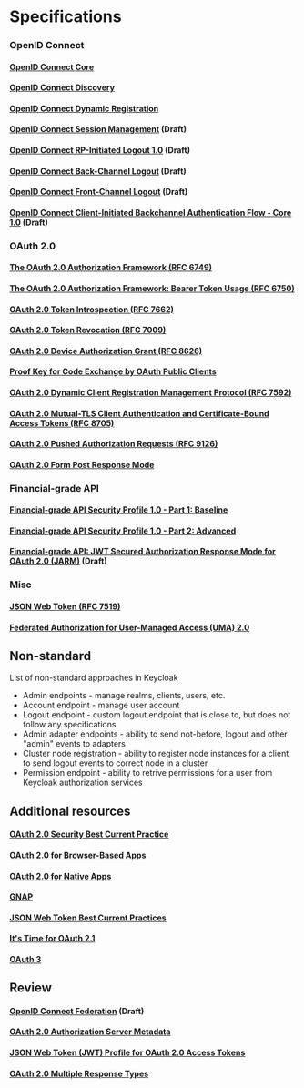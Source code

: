 Specifications
==============

### OpenID Connect

#### [OpenID Connect Core](http://openid.net/specs/openid-connect-core-1_0.html)

#### [OpenID Connect Discovery](https://openid.net/specs/openid-connect-discovery-1_0.html)

#### [OpenID Connect Dynamic Registration](http://openid.net/specs/openid-connect-registration-1_0.html)

#### [OpenID Connect Session Management](http://openid.net/specs/openid-connect-session-1_0.html) (Draft)

#### [OpenID Connect RP-Initiated Logout 1.0](https://openid.net/specs/openid-connect-rpinitiated-1_0.html) (Draft)

#### [OpenID Connect Back-Channel Logout](http://openid.net/specs/openid-connect-backchannel-1_0.html) (Draft)

#### [OpenID Connect Front-Channel Logout](http://openid.net/specs/openid-connect-frontchannel-1_0.html) (Draft)

#### [OpenID Connect Client-Initiated Backchannel Authentication Flow - Core 1.0](https://openid.net/specs/openid-client-initiated-backchannel-authentication-core-1_0.html) (Draft)


### OAuth 2.0

#### [The OAuth 2.0 Authorization Framework (RFC 6749)](https://datatracker.ietf.org/doc/html/rfc6749)

#### [The OAuth 2.0 Authorization Framework: Bearer Token Usage (RFC 6750)](https://tools.ietf.org/html/rfc6750)

#### [OAuth 2.0 Token Introspection (RFC 7662)](https://tools.ietf.org/html/rfc7662)

#### [OAuth 2.0 Token Revocation (RFC 7009)](https://tools.ietf.org/html/rfc7009)

#### [OAuth 2.0 Device Authorization Grant (RFC 8626)](https://oauth.net/2/device-flow/)

#### [Proof Key for Code Exchange by OAuth Public Clients](https://datatracker.ietf.org/doc/html/rfc7636)

#### [OAuth 2.0 Dynamic Client Registration Management Protocol (RFC 7592)](https://datatracker.ietf.org/doc/html/rfc7592)

#### [OAuth 2.0 Mutual-TLS Client Authentication and Certificate-Bound Access Tokens (RFC 8705)](https://datatracker.ietf.org/doc/html/rfc8705)

#### [OAuth 2.0 Pushed Authorization Requests (RFC 9126)](https://datatracker.ietf.org/doc/html/rfc9126)

#### [OAuth 2.0 Form Post Response Mode](https://openid.net/specs/oauth-v2-form-post-response-mode-1_0.html)


### Financial-grade API

#### [Financial-grade API Security Profile 1.0 - Part 1: Baseline](https://openid.net/specs/openid-financial-api-part-1-1_0-final.html)

#### [Financial-grade API Security Profile 1.0 - Part 2: Advanced](https://openid.net/specs/openid-financial-api-part-2-1_0.html)

#### [Financial-grade API: JWT Secured Authorization Response Mode for OAuth 2.0 (JARM)](https://openid.net/specs/openid-financial-api-jarm.html) (Draft)


### Misc

#### [JSON Web Token (RFC 7519)](https://tools.ietf.org/html/rfc7519)

#### [Federated Authorization for User-Managed Access (UMA) 2.0](https://docs.kantarainitiative.org/uma/wg/oauth-uma-federated-authz-2.0-09.html)


## Non-standard

List of non-standard approaches in Keycloak

* Admin endpoints - manage realms, clients, users, etc.
* Account endpoint - manage user account
* Logout endpoint - custom logout endpoint that is close to, but does not follow any specifications
* Admin adapter endpoints - ability to send not-before, logout and other "admin" events to adapters
* Cluster node registration - ability to register node instances for a client to send logout events to correct node in a cluster
* Permission endpoint - ability to retrive permissions for a user from Keycloak authorization services


## Additional resources

#### [OAuth 2.0 Security Best Current Practice](https://oauth.net/2/oauth-best-practice/)
#### [OAuth 2.0 for Browser-Based Apps](https://oauth.net/2/browser-based-apps/)
#### [OAuth 2.0 for Native Apps](https://tools.ietf.org/html/rfc8252)
#### [GNAP](https://oauth.net/gnap/)
#### [JSON Web Token Best Current Practices](https://tools.ietf.org/html/draft-ietf-oauth-jwt-bcp-07)
#### [It's Time for OAuth 2.1](https://aaronparecki.com/2019/12/12/21/its-time-for-oauth-2-dot-1)
#### [OAuth 3](https://oauth.net/3/)

## Review

#### [OpenID Connect Federation](http://openid.net/specs/openid-connect-federation-1_0.html) (Draft)
#### [OAuth 2.0 Authorization Server Metadata](https://tools.ietf.org/html/rfc8414)
#### [JSON Web Token (JWT) Profile for OAuth 2.0 Access Tokens](https://tools.ietf.org/html/draft-ietf-oauth-access-token-jwt-07)
#### [OAuth 2.0 Multiple Response Types](http://openid.net/specs/oauth-v2-multiple-response-types-1_0.html)